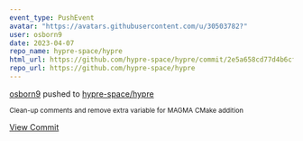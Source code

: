 ```yaml
---
event_type: PushEvent
avatar: "https://avatars.githubusercontent.com/u/30503782?"
user: osborn9
date: 2023-04-07
repo_name: hypre-space/hypre
html_url: https://github.com/hypre-space/hypre/commit/2e5a658cd77d4b6cf7785827e8839baea3da5cec
repo_url: https://github.com/hypre-space/hypre
---
```


<a href='https://github.com/osborn9' target='_blank'>osborn9</a> pushed to <a href='https://github.com/hypre-space/hypre' target='_blank'>hypre-space/hypre</a>

<small>Clean-up comments and remove extra variable for MAGMA CMake addition</small>

<a href='https://github.com/hypre-space/hypre/commit/2e5a658cd77d4b6cf7785827e8839baea3da5cec' target='_blank'>View Commit</a>